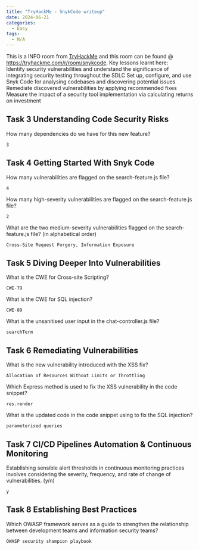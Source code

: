```yaml
---
title: "TryHackMe - SnykCode writeup"
date: 2024-06-21
categories:
  - Easy
tags:
  - N/A
---
```


This is a INFO room from [TryHackMe](https://www.tryhackme.com/) and this room can be found @ https://tryhackme.com/r/room/snykcode. 
Key lessons learnt here:    
    Identify security vulnerabilities and understand the significance of integrating security testing throughout the SDLC
    Set up, configure, and use Snyk Code for analysing codebases and discovering potential issues
    Remediate discovered vulnerabilities by applying recommended fixes
    Measure the impact of a security tool implementation via calculating returns on investment 


## Task 3 Understanding Code Security Risks

How many dependencies do we have for this new feature?
```
3
```

##  Task 4 Getting Started With Snyk Code
How many vulnerabilities are flagged on the search-feature.js file?
```
4
```
How many high-severity vulnerabilities are flagged on the search-feature.js file?
```
2
```
What are the two medium-severity vulnerabilities flagged on the search-feature.js file? (in alphabetical order)
```
Cross-Site Request Forgery, Information Exposure
```


## Task 5 Diving Deeper Into Vulnerabilities

What is the CWE for Cross-site Scripting?
```
CWE-79
```
What is the CWE for SQL injection?

```
CWE-89
```

What is the unsanitised user input in the chat-controller.js file?
```
searchTerm
```

## Task 6 Remediating Vulnerabilities

What is the new vulnerability introduced with the XSS fix?
```
Allocation of Resources Without Limits or Throttling
```

Which Express method is used to fix the XSS vulnerability in the code snippet?
```
res.render
```

What is the updated code in the code snippet using to fix the SQL injection?
```
parameterised queries
```

## Task 7 CI/CD Pipelines Automation & Continuous Monitoring

Establishing sensible alert thresholds in continuous monitoring practices involves considering the severity, frequency, and rate of change of vulnerabilities. (y/n)
```
y
```


## Task 8 Establishing Best Practices

Which OWASP framework serves as a guide to strengthen the relationship between development teams and information security teams?
```
OWASP security shampion playbook
```
